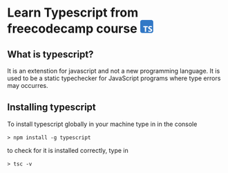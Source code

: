 # Learn Typescript from freecodecamp course <img  width='30px' src='https://github.com/edent/SuperTinyIcons/blob/master/images/svg/typescript.svg' alt='typescript'/>
## What is typescript?

It is an extenstion for javascript and not a new programming language.
It is used to be a static typechecker for JavaScript programs where type errors may occurres.

## Installing typescript

To install typescript globally in your machine type in in the console
```
> npm install -g typescript
```

to check for it is installed correctly, type in
```
> tsc -v

```
